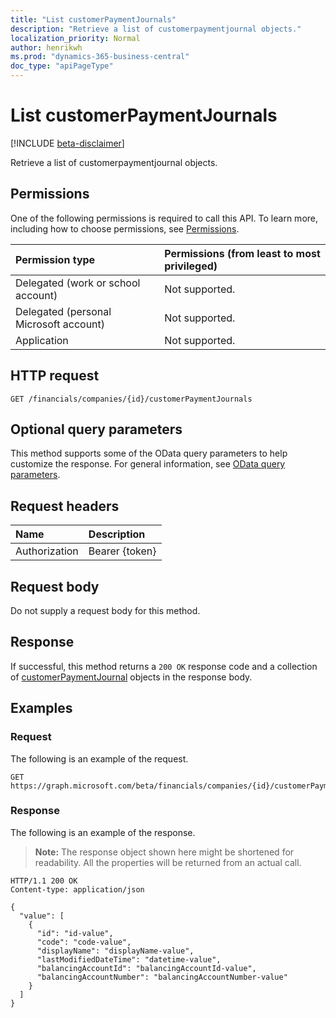 ```yaml
---
title: "List customerPaymentJournals"
description: "Retrieve a list of customerpaymentjournal objects."
localization_priority: Normal
author: henrikwh
ms.prod: "dynamics-365-business-central"
doc_type: "apiPageType"
---
```


# List customerPaymentJournals

[!INCLUDE [beta-disclaimer](../../includes/beta-disclaimer.md)]

Retrieve a list of customerpaymentjournal objects.

## Permissions

One of the following permissions is required to call this API. To learn more, including how to choose permissions, see [Permissions](/graph/permissions-reference).

| Permission type                        | Permissions (from least to most privileged) |
|:---------------------------------------|:--------------------------------------------|
| Delegated (work or school account)     | Not supported. |
| Delegated (personal Microsoft account) | Not supported. |
| Application                            | Not supported. |

## HTTP request

<!-- { "blockType": "ignored" } -->

```http
GET /financials/companies/{id}/customerPaymentJournals
```

## Optional query parameters

This method supports some of the OData query parameters to help customize the response. For general information, see [OData query parameters](/graph/query-parameters).

## Request headers

| Name      |Description|
|:----------|:----------|
| Authorization | Bearer {token} |

## Request body

Do not supply a request body for this method.

## Response

If successful, this method returns a `200 OK` response code and a collection of [customerPaymentJournal](../resources/dynamics-customerpaymentjournal.md) objects in the response body.

## Examples

### Request

The following is an example of the request.
<!-- {
  "blockType": "request",
  "name": "get_customerpaymentjournals"
}-->

```http
GET https://graph.microsoft.com/beta/financials/companies/{id}/customerPaymentJournals
```

### Response

The following is an example of the response.

> **Note:** The response object shown here might be shortened for readability. All the properties will be returned from an actual call.

<!-- {
  "blockType": "response",
  "truncated": true,
  "@odata.type": "microsoft.graph.customerPaymentJournal",
  "isCollection": true
} -->

```http
HTTP/1.1 200 OK
Content-type: application/json

{
  "value": [
    {
      "id": "id-value",
      "code": "code-value",
      "displayName": "displayName-value",
      "lastModifiedDateTime": "datetime-value",
      "balancingAccountId": "balancingAccountId-value",
      "balancingAccountNumber": "balancingAccountNumber-value"
    }
  ]
}
```

<!-- uuid: 16cd6b66-4b1a-43a1-adaf-3a886856ed98
2019-02-04 14:57:30 UTC -->
<!-- {
  "type": "#page.annotation",
  "description": "List customerPaymentJournals",
  "keywords": "",
  "section": "documentation",
  "tocPath": ""
}-->